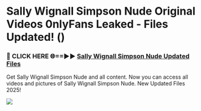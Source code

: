 # Sally Wignall Simpson Nude Original Videos 0nlyFans Leaked - Files Updated! ()

<h3>🔴 CLICK HERE 🌐==►► <a href="https://tinyurl.com/2p9ay9w9" rel="nofollow">Sally Wignall Simpson Nude Updated Files</a></h3>

Get Sally Wignall Simpson Nude and all content. Now you can access all videos and pictures of Sally Wignall Simpson Nude. New Updated Files 2025!

[![](https://i.imgur.com/KQgVmj3.gif)](https://tinyurl.com/2p9ay9w9)
